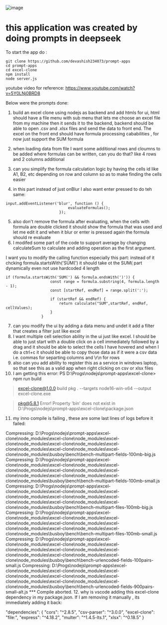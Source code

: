 ![image](https://github.com/user-attachments/assets/28ca2959-e9ba-4b39-8ba4-dcc8a9f87879)


# this application was created by doing prompts in deepseek

To start the app do :
```
git clone https://github.com/devashish234073/prompt-apps
cd prompt-apps
cd excel-clone
npm install
node server.js
```
youtube video for reference: https://www.youtube.com/watch?v=5Y0LNj0BRD8

Below were the prompts done:

1. build an excel clone using nodejs as backend and add htmls for ui, html should have a file menu with sub menu that lets me choose an excel file from my machine then it sends it to the backend, backend should be able to open .csv and .xlsx files and send the data to front end. The excel on the front end should have formula processing cababilities , for now just support the SUM formula

2. when loading data from file I want some additional rows and cloumns to be added where formulas can be written, can you do that? like 4 rows and 2 columns additional
3. can you simplify the formula calculation logic by having the cells id like A1, B2, etc depending on row and column so as to make finding the cells easier
4. in this part instead of just onBlur I also want enter pressed to do teh same:
```
input.addEventListener('blur', function () {
                            evaluateFormulas();
                        });
```
5. also don't remove the formula after evaluating, when the cells with formula are double clicked it should show the formula that was used and let me edit it and when it blur or enter is pressed again the formula should re evaluate
6. I modifed some part of the code to support average by changing calculateSum to calculate and adding operation as the first argument. 

I want you to modify the calling function especially this part: instead of it chcking formula.startsWith('SUM(') it should take ot the SUM( part dynamically even not use hardcoded 4 length
```
if (formula.startsWith('SUM(') && formula.endsWith(')')) {
                    const range = formula.substring(4, formula.length - 1);
                    const [startRef, endRef] = range.split(':');

                    if (startRef && endRef) {
                        return calculate("SUM",startRef, endRef, cellValues);
                    }
                }
```
7. can you modify the ui by adding a data menu and undet it add a filter that creates a filter just like excel
8. I want multiple cell selection ability in the ui just like excel. I should be able to just start with a double click on a cell immediately followed by a drag and it should be able to select the cells I have hovered and when I do a ctrl+c it should be able to copy those data as if it were a csv data i.e. commas for separting columns and \r\n for rows
9. also can you add ability to register this as a service in windows laptop, so that see this as a valid app when right clicking on csv or xlsx files
10. I am getting this error:
PS D:\Progs\nodejs\prompt-apps\excel-clone> npm run build    

> excel-clone@1.0.0 build
> pkg . --targets node16-win-x64 --output excel-clone.exe

> pkg@5.8.1
> Error! Property 'bin' does not exist in
  D:\Progs\nodejs\prompt-apps\excel-clone\package.json
11. my inno compile is failing , these are some last lines of logs before it failed:

   Compressing: D:\Progs\nodejs\prompt-apps\excel-clone\node_modules\excel-clone\node_modules\excel-clone\node_modules\excel-clone\node_modules\excel-clone\node_modules\excel-clone\node_modules\excel-clone\node_modules\busboy\bench\bench-multipart-fields-100mb-big.js
   Compressing: D:\Progs\nodejs\prompt-apps\excel-clone\node_modules\excel-clone\node_modules\excel-clone\node_modules\excel-clone\node_modules\excel-clone\node_modules\excel-clone\node_modules\excel-clone\node_modules\busboy\bench\bench-multipart-fields-100mb-small.js
   Compressing: D:\Progs\nodejs\prompt-apps\excel-clone\node_modules\excel-clone\node_modules\excel-clone\node_modules\excel-clone\node_modules\excel-clone\node_modules\excel-clone\node_modules\excel-clone\node_modules\busboy\bench\bench-multipart-files-100mb-big.js
   Compressing: D:\Progs\nodejs\prompt-apps\excel-clone\node_modules\excel-clone\node_modules\excel-clone\node_modules\excel-clone\node_modules\excel-clone\node_modules\excel-clone\node_modules\excel-clone\node_modules\busboy\bench\bench-multipart-files-100mb-small.js
   Compressing: D:\Progs\nodejs\prompt-apps\excel-clone\node_modules\excel-clone\node_modules\excel-clone\node_modules\excel-clone\node_modules\excel-clone\node_modules\excel-clone\node_modules\excel-clone\node_modules\busboy\bench\bench-urlencoded-fields-100pairs-small.js
   Compressing: D:\Progs\nodejs\prompt-apps\excel-clone\node_modules\excel-clone\node_modules\excel-clone\node_modules\excel-clone\node_modules\excel-clone\node_modules\excel-clone\node_modules\excel-clone\node_modules\busboy\bench\bench-urlencoded-fields-900pairs-small-alt.js
*** Compile aborted.
12. why is vscode adding this excel-clone dependency in my package.json. If I am removing it manually , its immediately adding it back:

"dependencies": {
    "cors": "^2.8.5",
    "csv-parser": "^3.0.0",
    "excel-clone": "file:",
    "express": "^4.18.2",
    "multer": "^1.4.5-lts.1",
    "xlsx": "^0.18.5"
  }